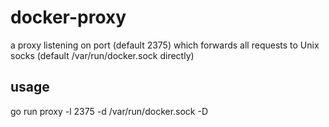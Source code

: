 # docker-proxy
a proxy listening on port (default 2375) which forwards all requests to Unix socks (default /var/run/docker.sock directly)

## usage
go run proxy -l 2375 -d /var/run/docker.sock -D

